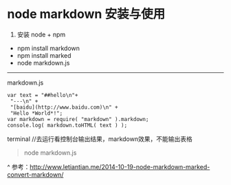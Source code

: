 # node markdown 安装与使用

1. 安装 node + npm
+ npm install markdown
+ npm install marked
+ node markdown.js
---
markdown.js
```
var text = "##hello\n"+
 "---\n" +
 "[baidu](http://www.baidu.com)\n" +
 "Hello *World*!";
var markdown = require( "markdown" ).markdown;
console.log( markdown.toHTML( text ) );
```
terminal //去运行看控制台输出结果，markdown效果，不能输出表格
> node markdown.js

^ 参考：http://www.letiantian.me/2014-10-19-node-markdown-marked-convert-markdown/
